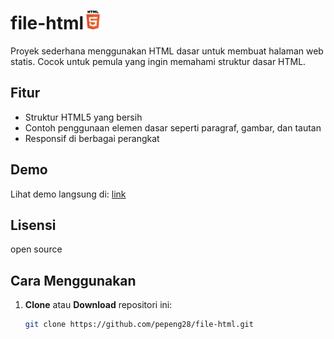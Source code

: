 # file-html<img src="html.png" width="30"/>

Proyek sederhana menggunakan HTML dasar untuk membuat halaman web statis. Cocok untuk pemula yang ingin memahami struktur dasar HTML.

## Fitur

- Struktur HTML5 yang bersih
- Contoh penggunaan elemen dasar seperti paragraf, gambar, dan tautan
- Responsif di berbagai perangkat

## Demo

Lihat demo langsung di: [link](https://pepeng28.github.io/file-html/)

## Lisensi
open source

## Cara Menggunakan
1. **Clone** atau **Download** repositori ini:
   ```bash
   git clone https://github.com/pepeng28/file-html.git
